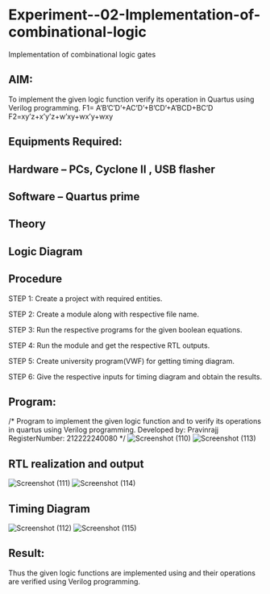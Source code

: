 # Experiment--02-Implementation-of-combinational-logic
Implementation of combinational logic gates
 
## AIM:
To implement the given logic function verify its operation in Quartus using Verilog programming.
 F1= A’B’C’D’+AC’D’+B’CD’+A’BCD+BC’D
F2=xy’z+x’y’z+w’xy+wx’y+wxy
 
 
 
## Equipments Required:
## Hardware – PCs, Cyclone II , USB flasher
## Software – Quartus prime


## Theory
 

## Logic Diagram
## Procedure
STEP 1:
Create a project with required entities.

STEP 2:
Create a module along with respective file name.

STEP 3:
Run the respective programs for the given boolean equations.

STEP 4:
Run the module and get the respective RTL outputs.

STEP 5:
Create university program(VWF) for getting timing diagram.

STEP 6:
Give the respective inputs for timing diagram and obtain the results.
## Program:
/*
Program to implement the given logic function and to verify its operations in quartus using Verilog programming.
Developed by: Pravinrajj
RegisterNumber:  212222240080
*/
![Screenshot (110)](https://github.com/Pravinrajj/Experiment--02-Implementation-of-combinational-logic-/assets/117917674/f05a8fb4-2877-4e45-8312-76c41ddd3060)
![Screenshot (113)](https://github.com/Pravinrajj/Experiment--02-Implementation-of-combinational-logic-/assets/117917674/f4ee0dfb-5465-43cc-b3b3-d7ab1adfe020)

## RTL realization and output
![Screenshot (111)](https://github.com/Pravinrajj/Experiment--02-Implementation-of-combinational-logic-/assets/117917674/24152300-5894-4b0a-a940-363864800847)
![Screenshot (114)](https://github.com/Pravinrajj/Experiment--02-Implementation-of-combinational-logic-/assets/117917674/8706d541-3e53-42b4-8949-7f31c86ea715)

## Timing Diagram
![Screenshot (112)](https://github.com/Pravinrajj/Experiment--02-Implementation-of-combinational-logic-/assets/117917674/b6f48c0d-4d7e-4fa6-bb60-8faf76d53986)
![Screenshot (115)](https://github.com/Pravinrajj/Experiment--02-Implementation-of-combinational-logic-/assets/117917674/432ceac2-41b5-41a3-a492-10756fedb4b7)

## Result:
Thus the given logic functions are implemented using  and their operations are verified using Verilog programming.
